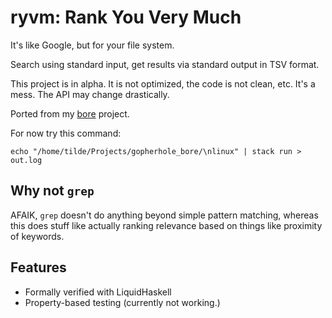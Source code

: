 # ryvm: Rank You Very Much

It's like Google, but for your file system.

Search using standard input, get results via standard output in TSV format.

This project is in alpha. It is not optimized, the code is not clean, etc. It's a mess. The API may change drastically.

Ported from my [bore](https://github.com/someodd/bore) project.

For now try this command:

```
echo "/home/tilde/Projects/gopherhole_bore/\nlinux" | stack run > out.log
```

## Why not `grep`

AFAIK, `grep` doesn't do anything beyond simple pattern matching, whereas this does stuff like actually ranking relevance based on things like proximity of keywords.

## Features

* Formally verified with LiquidHaskell
* Property-based testing (currently not working.)
